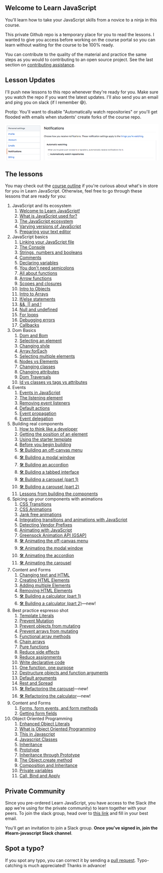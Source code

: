 ## Welcome to Learn JavaScript

You'll learn how to take your JavaScript skills from a novice to a ninja in this course.

This private Github repo is a temporary place for you to read the lessons. I wanted to give you access before working on the course portal so you can learn without waiting for the course to be 100% ready.

You can contribute to the quality of the material and practice the same steps as you would to contributing to an open source project. See the last section on [contributing assistance](#spot-a-typo).

## Lesson Updates

I'll push new lessons to this repo whenever they're ready for you. Make sure you watch the repo if you want the latest updates. I'll also send you an email and ping you on slack (if I remember 😅).

Protip: You'll want to disable "Automatically watch repositories" or you'll get flooded with emails when students' create forks of the course repo.

<img src="images/dont-watch-repo.png" alt="Automatically watch repositories should be unchecked">

## The lessons

You may check out the [course outline](outlines/outlines5.md) if you're curious about what's in store for you in Learn JavaScript. Otherwise, feel free to go through these lessons that are ready for you:

1. JavaScript and its ecosystem
    1. [Welcome to Learn JavaScript!](lessons/01.javascript-and-its-ecosystem/01.how-to-use-this-course.md)
    2. [What is JavaScript used for?](lessons/01.javascript-and-its-ecosystem/02.what-is-javascript.md)
    3. [The JavaScript ecosystem](lessons/01.javascript-and-its-ecosystem/03.the-ecosystem.md)
    4. [Varying versions of JavaScript](lessons/01.javascript-and-its-ecosystem/04.varying-versions-of-javascript.md)
    5. [Preparing your text editor](lessons/01.javascript-and-its-ecosystem/05.preparing-your-text-editor.md)
2. JavaScript basics
    1. [Linking your JavaScript file](lessons/02.js-basics/01.linking.md)
    2. [The Console](lessons/02.js-basics/02.console.md)
    3. [Strings, numbers and booleans](lessons/02.js-basics/03.primitives.md)
    4. [Comments](lessons/02.js-basics/04.comments.md)
    5. [Declaring variables](lessons/02.js-basics/05.variables.md)
    6. [You don't need semicolons](lessons/02.js-basics/06.semicolons.md)
    7. [All about functions](lessons/02.js-basics/07.functions.md)
    8. [Arrow functions](lessons/02.js-basics/08.arrow-functions.md)
    9. [Scopes and closures](lessons/02.js-basics/09.scopes-and-closures.md)
    10. [Intro to Objects](lessons/02.js-basics/10.objects.md)
    11. [Intro to Arrays](lessons/02.js-basics/11.arrays.md)
    12. [If/else statements](lessons/02.js-basics/12.if-else.md)
    13. [&&, || and !](lessons/02.js-basics/13.and-or-exclaim.md)
    14. [Null and undefined](lessons/02.js-basics/14.null-and-undefined.md)
    15. [For loops](lessons/02.js-basics/15.for-loops.md)
    16. [Debugging errors](lessons/02.js-basics/16.debugging-errors.md)
    17. [Callbacks](lessons/02.js-basics/17.callbacks.md)
3. Dom Basics
    1. [Dom and Bom](lessons/03.dom-basics/01.dom-and-bom.md)
    2. [Selecting an element](lessons/03.dom-basics/02.selecting-an-element.md)
    3. [Changing style](lessons/03.dom-basics/03.changing-style.md)
    4. [Array.forEach](lessons/03.dom-basics/04.foreach.md)
    5. [Selecting multiple elements](lessons/03.dom-basics/05.selecting-multiple-elements.md)
    6. [Nodes vs Elements](lessons/03.dom-basics/06.nodes-vs-elements.md)
    7. [Changing classes](lessons/03.dom-basics/07.changing-classes.md)
    8. [Changing attributes](lessons/03.dom-basics/08.changing-attributes.md)
    9. [Dom Traversals](lessons/03.dom-basics/09.dom-traversals.md)
    10. [Id vs classes vs tags vs attributes](lessons/03.dom-basics/10.id-class-tag-attribute.md)
4. Events
    1. [Events in JavaScript](lessons/04.events/01.events.md)
    2. [The listening element](lessons/04.events/02.listening-element.md)
    3. [Removing event listeners](lessons/04.events/03.removing-el.md)
    4. [Default actions](lessons/04.events/04.default-actions.md)
    5. [Event propagation](lessons/04.events/05.event-propagation.md)
    6. [Event delegation](lessons/04.events/06.event-delegation.md)
5. Building real components
    1. [How to think like a developer](lessons/05.building-real-components/01.think-like-dev.md)
    2. [Getting the position of an element](lessons/05.building-real-components/02.getting-element-position-information.md)
    3. [Using the starter template](lessons/05.building-real-components/03.starter-template.md)
    4. [Before you begin building](lessons/05.building-real-components/04.before-you-begin.md)
    5. [🛠 Building an off-canvas menu](lessons/05.building-real-components/05.building-off-canvas.md)
    6. [🛠 Building a modal window](lessons/05.building-real-components/06.building-modal-window.md)
    7. [🛠 Building an accordion](lessons/05.building-real-components/07.building-accordions.md)
    8. [🛠 Building a tabbed interface](lessons/05.building-real-components/08.building-tabs.md)
    9. [🛠 Building a carousel (part 1)](lessons/05.building-real-components/09.building-carousel.md)
    10. [🛠 Building a carousel (part 2)](lessons/05.building-real-components/10.building-carousel-2.md)
    11. [Lessons from building the components](lessons/05.building-real-components/11.lessons-from-the-building-process.md)
6. Spicing up your components with animations
    1. [CSS Transitions](lessons/06.spicing-up-components-with-animations/01.css-transition.md)
    2. [CSS Animations](lessons/06.spicing-up-components-with-animations/02.css-animation.md)
    3. [Jank free animations](lessons/06.spicing-up-components-with-animations/03.jank-free-animations.md)
    4. [Integrating transitions and animations with JavaScript](lessons/06.spicing-up-components-with-animations/04.integrating-transitions-and-animations-with-js.md)
    5. [Detecting Vendor Prefixes](lessons/06.spicing-up-components-with-animations/05.detecting-vendor-prefixes.md)
    6. [Animating with JavaScript](lessons/06.spicing-up-components-with-animations/06.animating-with-js.md)
    7. [Greensock Animation API (GSAP)](lessons/06.spicing-up-components-with-animations/07.gsap.md)
    8. [🛠 Animating the off-canvas menu](lessons/06.spicing-up-components-with-animations/08.animating-off-canvas.md)
    9. [🛠 Animating the modal window](lessons/06.spicing-up-components-with-animations/09.animating-the-modal.md)
    10. [🛠 Animating the accordion](lessons/06.spicing-up-components-with-animations/10.animating-accordions.md)
    11. [🛠 Animating the carousel](lessons/06.spicing-up-components-with-animations/11.animating-carousel.md)
7. Content and Forms
    1. [Changing text and HTML](lessons/07.text-and-content/01.changing-text-and-html.md)
    2. [Creating HTML Elements](lessons/07.text-and-content/02.create-html-elements.md)
    3. [Adding multiple Elements](lessons/07.text-and-content/03.adding-multiple-elements.md)
    4. [Removing HTML Elements](lessons/07.handling-content-and-forms/04.removing-elements.md)
    5. [🛠 Building a calculator (part 1)](lessons/07.handling-content-and-forms/05.building-calculator.md)
    6. [🛠 Building a calculator (part 2)](lessons/07.handling-content-and-forms/06.building-calculator-2.md)—new!
8. Best practice espresso shot
    1. [Template Literals](lessons/08.best-practice-espresso-shot/01.template-literals.md)
    2. [Prevent Mutation](lessons/08.best-practice-espresso-shot/02.prevent-mutation.md)
    3. [Prevent objects from mutating](lessons/08.best-practice-espresso-shot/03.prevent-objects-from-mutating.md)
    4. [Prevent arrays from mutating](lessons/08.best-practice-espresso-shot/04.prevent-arrays-from-mutating.md)
    5. [Functional array methods](lessons/08.best-practice-espresso-shot/05.functional-array-methods.md)
    6. [Chain arrays](lessons/08.best-practice-espresso-shot/06.chain-arrays.md)
    7. [Pure functions](lessons/08.best-practice-espresso-shot/07.pure-functions.md)
    8. [Reduce side effects](lessons/08.best-practice-espresso-shot/08.reduce-side-effects.md)
    9. [Reduce assignments](lessons/08.best-practice-espresso-shot/9.reduce-reassignments.md)
    10. [Write declarative code](lessons/08.best-practice-espresso-shot/10.write-declarative-code.md)
    11. [One function, one purpose](lessons/08.best-practice-espresso-shot/11.one-purpose.md)
    12. [Destructure objects and function arguments](lessons/08.best-practice-espresso-shot/12.destructure.md)
    13. [Default arguments](lessons/08.best-practice-espresso-shot/13.default-arguments.md)
    14. [Rest and Spread](lessons/08.best-practice-espresso-shot/14.rest-and-spread.md)
    15. [🛠 Refactoring the carousel](lessons/08.best-practice-espresso-shot/15.refactor-carousel.md)—new!
    16. [🛠 Refactoring the calculator](lessons/08.best-practice-espresso-shot/16.refactor-calculator.md)—new!
9. Content and Forms
    1. [Forms, form events, and form methods](lessons/09.handling-content-and-forms/05.forms.md)
    2. [Getting form fields](lessons/09.handling-content-and-forms/06.getting-form-fields.md)
11. Object Oriented Programming
    1. [Enhanced Object Literals](lessons/08.object-oriented-programming/01.enhanced-object-literals.md)
    2. [What is Object Oriented Programming](lessons/08.object-oriented-programming/02.what-is-oop.md)
    3. [This in Javascript](lessons/08.object-oriented-programming/03.this.md)
    4. [Javascript Classes](lessons/08.object-oriented-programming/04.classes.md)
    5. [Inheritance](lessons/08.object-oriented-programming/05.inheritance.md)
    6. [Prototype](lessons/08.object-oriented-programming/06.prototype.md)
    7. [Inheritance through Prototype](lessons/08.object-oriented-programming/07.inheritance-through-prototypes.md)
    8. [The Object.create method](lessons/08.object-oriented-programming/08.object-create-method.md)
    9. [Composition and Inheritance](lessons/08.object-oriented-programming/9.composition-and-inheritance.md)
    10. [Private variables](lessons/08.object-oriented-programming/10.private-variables.md)
    11. [Call, Bind and Apply](lessons/08.object-oriented-programming/11.call-bind-apply.md)

## Private Community

Since you pre-ordered Learn JavaScript, you have access to the Slack (the app we're using for the private community) to learn together with your peers. To join the slack group, head over to [this link](https://zellwk-slack.herokuapp.com) and fill in your best email.

You'll get an invitation to join a Slack group. **Once you've signed in, join the #learn-javascript Slack channel**.

## Spot a typo?

If you spot any typo, you can correct it by sending a [pull request](https://help.github.com/articles/creating-a-pull-request/). Typo-catching is much appreciated! Thanks in advance!
